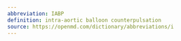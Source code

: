 ```yaml
---
abbreviation: IABP
definition: intra-aortic balloon counterpulsation
source: https://openmd.com/dictionary/abbreviations/i
---
```

